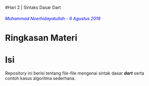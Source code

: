 #Hari 2 | Sintaks Dasar Dart

<h6 style="color:blue">Muhammad Noerhidayatullah - 6 Agustus 2019</h6>

# Ringkasan Materi

# Isi

Repository ini berisi tentang file-file mengenai sintak dasar **_dart_** serta contoh kasus algoritma sederhana.
